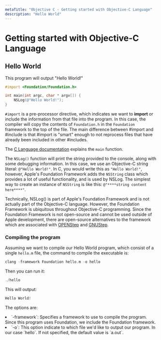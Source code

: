```yaml
---
metaTitle: "Objective C - Getting started with Objective-C Language"
description: "Hello World"
---
```


# Getting started with Objective-C Language



## Hello World


This program will output "Hello World!"

```objectivec
#import <Foundation/Foundation.h>

int main(int argc, char * argv[]) {
    NSLog(@"Hello World!");
}

```

`#import` is a pre-processor directive, which indicates we want to **import** or include the information from that file into the program. In this case, the compiler will copy the contents of `Foundation.h` in the `Foundation` framework to the top of the file.  The main difference between #import and #include is that #import is "smart" enough to not reprocess files that have already been included in other #includes.

The [C Language documentation](http://stackoverflow.com/documentation/c/213/hello-world/795/hello-world) explains the `main` function.

The `NSLog()` function will print the string provided to the console, along with some debugging information. In this case, we use an Objective-C string literal: `@"Hello World!"`. In C, you would write this as `"Hello World!"`, however, Apple's Foundation Framework adds the `NSString` class which provides a lot of useful functionality, and is used by NSLog. The simplest way to create an instance of `NSString` is like this: `@"****string content here****"`.

> 
Technically, NSLog() is part of Apple's Foundation Framework and is not actually part of the Objective-C language.  However, the Foundation Framework is ubiquitous throughout Objective-C programming.  Since the Foundation Framework is not open-source and cannot be used outside of Apple development, there are open-source alternatives to the framework which are associated with [OPENStep](http://toastytech.com/guis/openstep.html) and [GNUStep](http://www.nongnu.org/gap/index.html).


### Compiling the program

Assuming we want to compile our Hello World program, which consist of a single `hello.m` file, the command to compile the executable is:

```objectivec
clang -framework Foundation hello.m -o hello

```

Then you can run it:

```objectivec
./hello

```

This will output:

```objectivec
Hello World!

```

The options are:

<li>
`-framework`: Specifies a framework to use to compile the program. Since this program uses Foundation, we include the Foundation framework.
</li>
<li>
`-o`: This option indicate to which file we'd like to output our program. In our case `hello`. If not specified, the default value is `a.out`.
</li>

